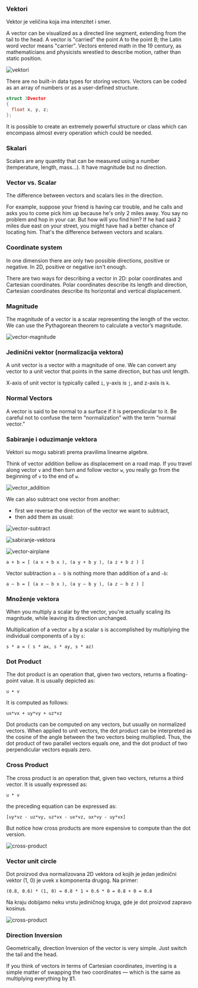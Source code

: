 ### Vektori

Vektor je veličina koja ima intenzitet i smer.

A vector can be visualized as a directed line segment, extending from the tail to the head. A vector is "carried" the point A to the point B; the Latin word vector means "carrier". Vectors entered math in the 19 century, as mathematicians and physicists wrestled to describe motion, rather than static position.

![vektori](slike/vektori.png?row=true)

There are no built-in data types for storing vectors. Vectors can be coded as an array of numbers or as a user-defined structure.

```c
struct 3Dvector
{
  float x, y, z;
};
```

It is possible to create an extremely powerful structure or class which can encompass almost every operation which could be needed.

### Skalari

Scalars are any quantity that can be measured using a number (temperature, length, mass...). It have magnitude but no direction.

### Vector vs. Scalar

The difference between vectors and scalars lies in the direction.

For example, suppose your friend is having car trouble, and he calls and asks you to come pick him up because he's only 2 miles away. You say no problem and hop in your car. But how will you find him? If he had said 2 miles due east on your street, you might have had a better chance of locating him. That's the difference between vectors and scalars.

### Coordinate system

In one dimension there are only two possible directions, positive or negative. In 2D, positive or negative isn't enough.

There are two ways for describing a vector in 2D: polar coordinates and Cartesian coordinates. Polar coordinates describe its length and direction, Cartesian coordinates describe its horizontal and vertical displacement.

### Magnitude

The magnitude of a vector is a scalar representing the length of the vector. We can use the Pythagorean theorem to calculate a vector’s magnitude.

![vector-magnitude](slike/vector-magnitude.jpg?row=true)

### Jedinični vektor (normalizacija vektora)

A unit vector is a vector with a magnitude of one. We can convert any vector to a unit vector that points in the same direction, but has unit length.

X-axis of unit vector is typically called `i`, y-axis is `j`, and z-axis is `k`.

### Normal Vectors

A vector is said to be normal to a surface if it is perpendicular to it. Be careful not to confuse the term “normalization” with the term “normal vector.”

### Sabiranje i oduzimanje vektora

Vektori su mogu sabirati prema pravilima linearne algebre.

Think of vector addition bellow as displacement on a road map. If you travel along vector `v` and then turn and follow vector `w`, you really go from the beginning of `v` to the end of `w`.

![vector_addition](slike/vector_addition.png?row=true)

We can also subtract one vector from another:
* first we reverse the direction of the vector we want to subtract,
* then add them as usual:

![vector-subtract](slike/vector-subtract.gif?row=true)

![sabiranje-vektora](slike/sabiranje-vektora.png?row=true)

![vector-airplane](slike/vector-airplane.gif?row=true)

```
a + b = [ (a x + b x ), (a y + b y ), (a z + b z ) ]
```

Vector subtraction `a – b` is nothing more than addition of `a` and `–b`:
```
a – b = [ (a x – b x ), (a y – b y ), (a z – b z ) ]
```

### Množenje vektora

When you multiply a scalar by the vector, you're actually scaling its magnitude, while leaving its direction unchanged.

Multiplication of a vector `a` by a scalar s is accomplished by multiplying the individual components of `a` by `s`:
```
s * a = ( s * ax, s * ay, s * az)
```

### Dot Product

The dot product is an operation that, given two vectors, returns a floating-point value. It is usually depicted as:
```
u • v
```
It is computed as follows:
```
ux*vx + uy*vy + uz*vz
```
Dot products can be computed on any vectors, but usually on normalized vectors. When applied to unit vectors, the dot product can be interpreted as the cosine of the angle between the two vectors being multiplied. Thus, the dot product of two parallel vectors equals one, and the dot product of two perpendicular vectors equals zero.

### Cross Product

The cross product is an operation that, given two vectors, returns a third vector. It is usually expressed as:
```
u * v
```
the preceding equation can be expressed as:

```
[uy*vz - uz*vy, uz*vx - ux*vz, ux*vy - uy*vx]
```
But notice how cross products are more expensive to compute than the dot version.

![cross-product](slike/cross-product.gif?row=true)

### Vector unit circle

Dot proizvod dva normalizovana 2D vektora od kojih je jedan jedinični vektor (1, 0) je uvek x komponenta drugog. Na primer:
```
(0.8, 0.6) * (1, 0) = 0.8 * 1 + 0.6 * 0 = 0.8 + 0 = 0.8
```

Na kraju dobijamo neku vrstu jediničnog kruga, gde je dot proizvod zapravo kosinus.

![cross-product](slike/vector-unit-circle.png?row=true)

### Direction Inversion

Geometrically, direction Inversion of the vector is very simple. Just switch the tail and the head.

If you think of vectors in terms of Cartesian coordinates, inverting is a simple matter of swapping the two coordinates — which is the same as multiplying everything by Ϫ1.
